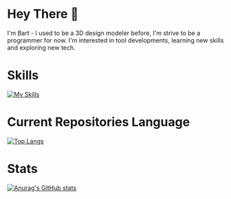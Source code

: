 # Hey There 👋
I'm Bart - I used to be a 3D design modeler before, I'm strive to be a programmer for now. I'm interested in tool developments, learning new skills and exploring new tech. 
# Skills
[![My Skills](https://skillicons.dev/icons?i=java,js,html,css,vue,py,mysql,redis,rabbitmq,spring,postman,qt,git,maven,idea)](https://skillicons.dev)
# Current Repositories Language
[![Top Langs](https://github-readme-stats.vercel.app/api/top-langs/?username=bart-zzb)](https://github.com/anuraghazra/github-readme-stats)
# Stats
[![Anurag's GitHub stats](https://github-readme-stats.vercel.app/api?username=bart-zzb)](https://github.com/anuraghazra/github-readme-stats)
